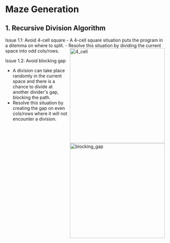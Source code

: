 # Maze Generation

## 1. Recursive Division Algorithm  

<div>
Issue 1.1: Avoid 4-cell square 
- A 4-cell square situation puts the program in a dilemma on where to split. 
- Resolve this situation by dividing the current space into odd cols/rows.

<img align="right" width="300" height="300" src="https://user-images.githubusercontent.com/48362970/94020755-dcaec200-fde5-11ea-88e1-c32756236bf8.png" alt="4_cell" />
</div>

Issue 1.2: Avoid blocking gap
- A division can take place randomly in the current space and there is a chance to divide at another divider's gap, blocking the path. 
- Resolve this situation by creating the gap on even cols/rows where it will not encounter a division. 

<img align="right" width="300" height="300" src="https://user-images.githubusercontent.com/48362970/94020357-6ad67880-fde5-11ea-9682-343dd222e9a1.png" alt="blocking_gap" />





